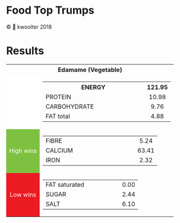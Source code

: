# Food Top Trumps
:copyright: :monkey: kwoolter 2018


# Results

<table id="card">
    <tr>
        <th colspan="3" style="height=30px;">Edamame (Vegetable)</th>
    </tr>
    <tr>
        <td style="width:20%;color:white;background-color: white;"></td>
        <td style="width:80%;">
            <table id="top">
                <tr>
                    <th>ENERGY</th>
                    <th style="width:20%;text-align:center;">121.95</th>
                </tr>
                <tr>
                    <td>PROTEIN</td>
                    <td style="text-align:center;">10.98</td>
                </tr>
                <tr>
                    <td>CARBOHYDRATE</td>
                    <td style="text-align:center;">9.76</td>
                </tr>
                <tr>
                    <td>FAT total</td>
                    <td style="text-align:center;">4.88</td>
                </tr>
            </table>
        </td>
    </tr>
    <tr>
        <td style="width:15%;color:white;background-color: rgb(126, 193, 64);text-align:center;">High wins</td>
        <td>
            <table id="middle">
                <tr>
                    <td>FIBRE</td>
                    <td style="width:20%;text-align:center;">5.24</td>
                </tr>
                <tr>
                    <td>CALCIUM</td>
                    <td style="text-align:center;">63.41</td>
                </tr>
                <tr>
                    <td>IRON</td>
                    <td style="text-align:center;">2.32</td>
                </tr>
            </table>
        </td>
    </tr>
    <tr>
        <td style="width:15%;color:white;background-color: rgb(236, 26, 35);text-align:center;">Low wins</td>
        <td>
            <table id="bottom">
                <tr>
                    <td>FAT saturated</td>
                    <td style="width:20%;text-align:center;">0.00</td>
                </tr>
                <tr>
                    <td>SUGAR</td>
                    <td style="text-align:center;">2.44</td>
                </tr>
                <tr>
                    <td>SALT</td>
                    <td style="text-align:center;">6.10</td>
                </tr>
            </table>
        </td>
    <tr>
</table>